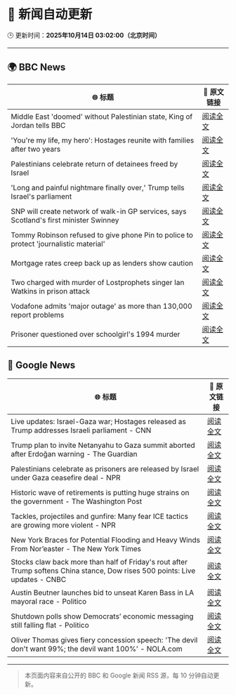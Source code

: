 # 🧠 新闻自动更新

🕒 更新时间：**2025年10月14日 03:02:00（北京时间）**

---

## 🌍 BBC News

| 🌐 标题 | 🔗 原文链接 |
|--------|-------------|
| Middle East 'doomed' without Palestinian state, King of Jordan tells BBC | [阅读全文](https://www.bbc.com/news/articles/c3w965y65zzo?at_medium=RSS&at_campaign=rss) |
| 'You're my life, my hero': Hostages reunite with families after two years | [阅读全文](https://www.bbc.com/news/articles/cyv8p8m4qg6o?at_medium=RSS&at_campaign=rss) |
| Palestinians celebrate return of detainees freed by Israel | [阅读全文](https://www.bbc.com/news/articles/cr430epq45go?at_medium=RSS&at_campaign=rss) |
| 'Long and painful nightmare finally over,' Trump tells Israel's parliament | [阅读全文](https://www.bbc.com/news/articles/c709jxxrrvlo?at_medium=RSS&at_campaign=rss) |
| SNP will create network of walk-in GP services, says Scotland's first minister Swinney | [阅读全文](https://www.bbc.com/news/articles/ceq052d1ypeo?at_medium=RSS&at_campaign=rss) |
| Tommy Robinson refused to give phone Pin to police to protect 'journalistic material' | [阅读全文](https://www.bbc.com/news/articles/c2lp1k7pnpno?at_medium=RSS&at_campaign=rss) |
| Mortgage rates creep back up as lenders show caution | [阅读全文](https://www.bbc.com/news/articles/cdx4l557n1lo?at_medium=RSS&at_campaign=rss) |
| Two charged with murder of Lostprophets singer Ian Watkins in prison attack | [阅读全文](https://www.bbc.com/news/articles/c3drdy5ry2do?at_medium=RSS&at_campaign=rss) |
| Vodafone admits 'major outage' as more than 130,000 report problems | [阅读全文](https://www.bbc.com/news/articles/c5yldldx659o?at_medium=RSS&at_campaign=rss) |
| Prisoner questioned over schoolgirl's 1994 murder | [阅读全文](https://www.bbc.com/news/articles/cvg4rn3vdx6o?at_medium=RSS&at_campaign=rss) |

## 📰 Google News

| 🌐 标题 | 🔗 原文链接 |
|--------|-------------|
| Live updates: Israel-Gaza war; Hostages released as Trump addresses Israeli parliament - CNN | [阅读全文](https://news.google.com/rss/articles/CBMiiAFBVV95cUxOZlN0a0k2cUtsZ1lZSnpkTWNIM2gzSzhINFB3aGtjWVlKcG9OUVpvZnN2M1FrRGVhWjZ6SW44U2c5Z2ZManRHZU05NVhUalEzcXhpbHkwczBIRHdzZFEzc2IxNUFCV2pxaXZlaUxoc3E2Y3pfNklsdVNvN0xZTXVCSlJ5U09RN2cw?oc=5) |
| Trump plan to invite Netanyahu to Gaza summit aborted after Erdoğan warning - The Guardian | [阅读全文](https://news.google.com/rss/articles/CBMipwFBVV95cUxNdjg5VTYxZkdUQmE0aHhmdDJ5bWhZbF9sT2VvSkxkNkdvSDhMNzhfejZLbkp2QVExMUZfWV9NVVhZV3pNbWZpVF9JZUZqbi1LeHhpM3FaX2czc2hZN25JN0VXX1J4UXJPUXlfUXhYRFNwcDBucHFBcTQwNHhoRmplaGFCYldWc3V3N0VYUXYtSWdVaGhOd1hXVnh2Zy15SzQ5V3N4WGEwUQ?oc=5) |
| Palestinians celebrate as prisoners are released by Israel under Gaza ceasefire deal - NPR | [阅读全文](https://news.google.com/rss/articles/CBMiggFBVV95cUxQNWNRQTBBZWl2cUNTeUlYeEowNngxMWx2V1gxcUFuS3ItaGxaay1aS0lhTFlfLWUyV21YSzdMVUwzcjAySG83N0Ixcm80MEVtb3RnR1BoYXpxRlJRYXNEYzdoN3dka1Z5eHhlZFNuclZWcXRoSVNSS2JDN09Kc0VkdnZB?oc=5) |
| Historic wave of retirements is putting huge strains on the government - The Washington Post | [阅读全文](https://news.google.com/rss/articles/CBMinAFBVV95cUxORXRnVktXTkJHSjREWmhuTEtFMXdnN2xlUTl0Rm5VRF9UOWJHZjUxSUtuUWotdXNDVnRpNDk1anhPbDItdW54ZXUwMU5kdzRRWEFRZzZFUXZsN255RF8xakNsQTRneFNMejZBcnRuenBMSVgtSTVWSVdKdC1od1Eyam4tNDNWcnVHZ3FrcFNyTDhLandmckJwS2NVU20?oc=5) |
| Tackles, projectiles and gunfire: Many fear ICE tactics are growing more violent - NPR | [阅读全文](https://news.google.com/rss/articles/CBMijgFBVV95cUxObnZoWU5hUTBERmdPODkzOEZEVFR2MS05V3RxUEJxd2ZMR2VtbUJCQzJrRWVBQkN5SFV6NXpIcDFleGdTUjQzMjUwLW5yOGcydl9aYnFnTzNlZ0dQRThSSHI4UHI2ak03VEdtOXU3dm9IUDFxSGVTSUxXYVc0dktfUy1XbFMzTGZxVjRuZnZB?oc=5) |
| New York Braces for Potential Flooding and Heavy Winds From Nor’easter - The New York Times | [阅读全文](https://news.google.com/rss/articles/CBMihwFBVV95cUxQM1VGOExNRjR3UGYyMnQzQjdYTkhBM0lsMDY1V0o2VEY4cl96Rmcwc2Q2OFV2OXp5WHhiNVp2dXB5NjdEUl9vZHRNNU82bF9oVGVCbVdMN0d5TkdUR2lUNzhoTEQwYW0tWUk2bGFGa0lkQ2t5WWg2ZkV1MHhHdkNZak1KODlEcTA?oc=5) |
| Stocks claw back more than half of Friday's rout after Trump softens China stance, Dow rises 500 points: Live updates - CNBC | [阅读全文](https://news.google.com/rss/articles/CBMid0FVX3lxTE1oT1M1bU5tYXhVYTNnNW9jYllzdFZ3eXFDb0lfMGUteUFiZmtJa2NzZG15ZTlMa2hyWTVMYktVX1p3X3VHWUhmRjhiVjk0UEVKcXFVME52Y1VoYllIM0dabnRxdFFhc080b2EwRU5HQVEwTkt2bTQ00gF8QVVfeXFMUG1Ka2h2MkNpVUwtck9nYk1CYTQ4Z2U3ZEpQRjYyYmdKa1NxSDRFaG1ZM2h1WFRlMExGQmYyWUpMZkRPMTk3a09xRU8zMURHVkNZVXB4Q1dseC1GUHA0NDFYYkJXak9rR1Fxd2ZwbkhWWDR2MmJQZ19oM21haA?oc=5) |
| Austin Beutner launches bid to unseat Karen Bass in LA mayoral race - Politico | [阅读全文](https://news.google.com/rss/articles/CBMiuAFBVV95cUxPV2M2dFUwYlI3c3o0TnpFdEY5WVd5YnFXWDZsY3ZaRE1tQzVpWVlsQjNENTJBc1Q2dnl0TURhTnB2elVLYzlzajluNFRVaUttNkxtX2VuYU1vVkxpY3dOWnEtekFmOER1ejlnWVlPdlJ5RkhOVy1VUTluZ0ZCMm5YOGwzd2lpMFZ5YWJEcWpGVFBPOXg3V1o1anZKbFNiTW5VaXpBVE16RGVydTZtM3MzTGNGZU53WElS?oc=5) |
| Shutdown polls show Democrats’ economic messaging still falling flat - Politico | [阅读全文](https://news.google.com/rss/articles/CBMikgFBVV95cUxNTWI5R0EwZDJ6MVNGMjd0SURfMWg2Um5JVjZzOU45dGVsdVhPMmp2UkZScERXRmJ1cXhXRV9KTjdSdDN5X2w5bnZBQVU5R3ljRUZhVm5ZRVpDUXBBVUJWbjA0Rlllc3NGWDFINlpIQ3BZbGNVelZBNG1uM21CSzFiNi1wV1otUUpLejhMblE1Y2tEdw?oc=5) |
| Oliver Thomas gives fiery concession speech: 'The devil don't want 99%; the devil want 100%' - NOLA.com | [阅读全文](https://news.google.com/rss/articles/CBMirwFBVV95cUxNX3NGRmNnR1c0Z1JpdlRVelduNERveGNpUTctWVJYMlhMdWtDM2hvdXZQQy1UQkhOb212NzJqbFhGZ0lKbGRWTzcxYWFmMkdBRkltaTFwVTZIUXBrUzgwaXJGODNCUFJ1bHQ2ZTQtdkpTeHBpS0tFT3Jtemt5VldISFRHWS1FTk12NlE5SUN5Q0MwQVYxb1ZxY3g0YjlBelFwWVJNNTZqRTVPcmZFczI0?oc=5) |

---
> 本页面内容来自公开的 BBC 和 Google 新闻 RSS 源，每 10 分钟自动更新。